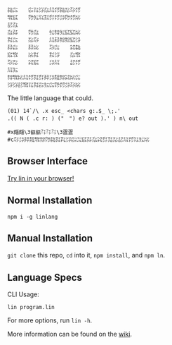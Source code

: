 ```
㌚㌭　　㌫㍑㌡㌴㍊㍌㌚㍇㌂㍌
㌖㌮　　㌙㍔㍊㌟㌽㍌㌄㌙㍌㍖
㍈㌴　　　　　　　　　　　　
㌴㌲　　㌙㌴　　㍔㌗㍔㌮㌮㍖
㌟㌭　　㍇㌂　　㍊㌇㌗㌗㌮㌡
㌇㌫　　㌇㍖　　㌂㌭　　㌶㌚
㌮㌖　　㍖㌟　　㌟㌡　　㌴㌖
㌂㍇　　㌶㌮　　㌄㍊　　㍈㍌
㍊㍔　　　　　　　　　　　　
㌗㌖㍖㍊㍌㌟㌽㌇㌄㌕㌗㌶㍖㌭
㌡㌡㍈㌖㍑㌟㌫㍔㌭㌙㍌㌄㌂㍖
```

The little language that could.

```
(01) 14`/\ .x esc_ <chars g:.$_ \;.'
.(( N ( .c r: ) ("　") e? out ).' ) n\ out

#x㿳㿳\3㼳㼳㌳㌳㌳\3㿿㿿
#c㌂㌄㌇㌕㌖㌗㌙㌚㌟㌠㌡㌫㌭㌮㌲㌴㌶㌽㍃㍇㍈㍊㍌㍑㍔㍖
```

## Browser Interface

[Try lin in your browser!](https://replit.com/@molarmanful/try-lin)

## Normal Installation

    npm i -g linlang

## Manual Installation

`git clone` this repo, `cd` into it, `npm install`, and `npm ln`.

## Language Specs

CLI Usage:

    lin program.lin

For more options, run `lin -h`.

More information can be found on the [wiki](https://github.com/molarmanful/lin/wiki).